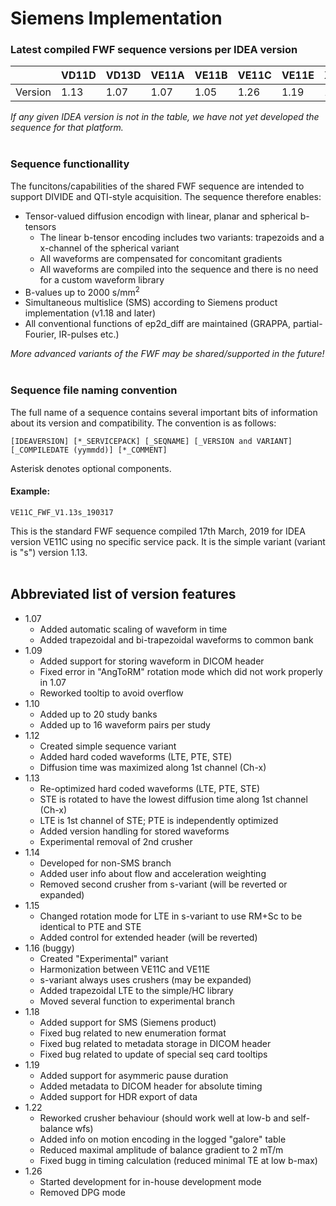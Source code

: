 # Siemens Implementation

### Latest compiled FWF sequence versions per IDEA version

|          | VD11D | VD13D | VE11A | VE11B | VE11C | VE11E | XA30A |
|----------|-------|-------|-------|-------|-------|-------|-------|
| Version  |  1.13 |  1.07 |  1.07 |  1.05 |  1.26 |  1.19 |  1.34 |

_If any given IDEA version is not in the table, we have not yet developed the sequence for that platform._  
<br/>

### Sequence functionallity
The funcitons/capabilities of the shared FWF sequence are intended to support DIVIDE and QTI-style acquisition. The sequence therefore enables:
* Tensor-valued diffusion encodign with linear, planar and spherical b-tensors
  * The linear b-tensor encoding includes two variants: trapezoids and a x-channel of the spherical variant
  * All waveforms are compensated for concomitant gradients
  * All waveforms are compiled into the sequence and there is no need for a custom waveform library
* B-values up to 2000 s/mm<sup>2</sup>
* Simultaneous multislice (SMS) according to Siemens product implementation (v1.18 and later)
* All conventional functions of ep2d_diff are maintained (GRAPPA, partial-Fourier, IR-pulses etc.)

_More advanced variants of the FWF may be shared/supported in the future!_  
<br/>

### Sequence file naming convention
The full name of a sequence contains several important bits of information about its version and compatibility. The convention is as follows:

    [IDEAVERSION] [*_SERVICEPACK] [_SEQNAME] [_VERSION and VARIANT] [_COMPILEDATE (yymmdd)] [*_COMMENT]

Asterisk denotes optional components.

#### Example:
    VE11C_FWF_V1.13s_190317
This is the standard FWF sequence compiled 17th March, 2019 for IDEA version VE11C using no specific service pack. It is the simple variant (variant is "s") version 1.13.  
<br/>

## Abbreviated list of version features
* 1.07
  * Added automatic scaling of waveform in time
  * Added trapezoidal and bi-trapezoidal waveforms to common bank
* 1.09
  * Added support for storing waveform in DICOM header
  * Fixed error in "AngToRM" rotation mode which did not work properly in 1.07
  * Reworked tooltip to avoid overflow
* 1.10
  * Added up to 20 study banks
  * Added up to 16 waveform pairs per study
* 1.12
  * Created simple sequence variant
  * Added hard coded waveforms (LTE, PTE, STE)
  * Diffusion time was maximized along 1st channel (Ch-x)
* 1.13
  * Re-optimized hard coded waveforms (LTE, PTE, STE)
  * STE is rotated to have the lowest diffusion time along 1st channel (Ch-x)
  * LTE is 1st channel of STE; PTE is independently optimized
  * Added version handling for stored waveforms
  * Experimental removal of 2nd crusher
* 1.14
  * Developed for non-SMS branch
  * Added user info about flow and acceleration weighting
  * Removed second crusher from s-variant (will be reverted or expanded)
* 1.15
  * Changed rotation mode for LTE in s-variant to use RM+Sc to be identical to PTE and STE
  * Added control for extended header (will be reverted)
* 1.16 (buggy)
  * Created "Experimental" variant
  * Harmonization between VE11C and VE11E
  * s-variant always uses crushers (may be expanded)
  * Added trapezoidal LTE to the simple/HC library
  * Moved several function to experimental branch
* 1.18 
  * Added support for SMS (Siemens product)
  * Fixed bug related to new enumeration format
  * Fixed bug related to metadata storage in DICOM header
  * Fixed bug related to update of special seq card tooltips
* 1.19
  * Added support for asymmeric pause duration
  * Added metadata to DICOM header for absolute timing
  * Added support for HDR export of data
* 1.22
  * Reworked crusher behaviour (should work well at low-b and self-balance wfs)
  * Added info on motion encoding in the logged "galore" table
  * Reduced maximal amplitude of balance gradient to 2 mT/m
  * Fixed bugg in timing calculation (reduced minimal TE at low b-max)
* 1.26
  * Started development for in-house development mode
  * Removed DPG mode
